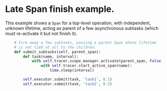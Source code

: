 # Late Span finish example.

This example shows a `Span` for a top-level operation, with independent, unknown lifetime, acting as parent of a few asynchronous subtasks (which must re-activate it but not finish it).

```python
    # Fire away a few subtasks, passing a parent Span whose lifetime
    # is not tied at all to the children.
    def submit_subtasks(self, parent_span):
        def task(name, interval):
            with self.tracer.scope_manager.activate(parent_span, False):
                with self.tracer.start_active_span(name):
                    time.sleep(interval)

        self.executor.submit(task, 'task1', 0.1)
        self.executor.submit(task, 'task2', 0.3)
```
